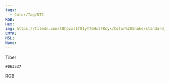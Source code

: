 ```yaml
---
tags:
  - Color/Tag/NTC
RGB:
Hex:
img: https://filedn.com/l0hpzxl1f01yT7GHxtF8cyk/Color%20Snake/standard_csv_to_svg//063537.svg
CMYK:
HSL:
Name:
---
```

Tiber
```palette
#063537
```
RGB
